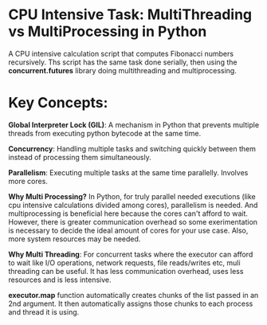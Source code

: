 # CPU Intensive Task: MultiThreading vs MultiProcessing in Python

A CPU intensive calculation script that computes Fibonacci numbers recursively. 
Ths script has the same task done serially, then using the **concurrent.futures** library doing multithreading and multiprocessing.

# Key Concepts:

**Global Interpreter Lock (GIL)**: A mechanism in Python that prevents multiple threads from executing python bytecode at the same time.

**Concurrency**: Handling multiple tasks and switching quickly between them instead of processing them simultaneously. 

**Parallelism**: Executing multiple tasks at the same time parallelly. Involves more cores. 

**Why Multi Processing?**
In Python, for truly parallel needed executions (like cpu intensive calculations divided among cores), parallelism is needed. And multiprocessing is beneficial here because the cores can't afford to wait.
However, there is greater communication overhead so some exerimentation is necessary to decide the ideal amount of cores for your use case. Also, more system resources may be needed. 

**Why Multi Threading**: 
For concurrent tasks where the executor can afford to wait like I/O operations, network requests, file reads/writes etc, muli threading can be useful. It has less communication overhead, uses less resources and is less intensive. 

**executor.map** function automatically creates chunks of the list passed in an 2nd argument. It then automatically assigns those chunks to each process and thread it is using. 
